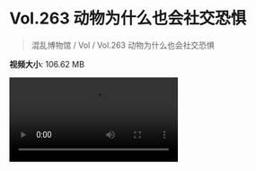 # Vol.263 动物为什么也会社交恐惧

> 混乱博物馆 / Vol / Vol.263 动物为什么也会社交恐惧

**视频大小**: 106.62 MB

<div class="video"><video src="https://file.hsyhx.top/video/263.mp4" controls preload>🤔 您的浏览器不支持 video 标签</video></div>